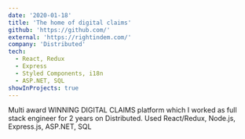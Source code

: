 ```yaml
---
date: '2020-01-18'
title: 'The home of digital claims'
github: 'https://github.com/'
external: 'https://rightindem.com/'
company: 'Distributed'
tech:
  - React, Redux
  - Express
  - Styled Components, i18n
  - ASP.NET, SQL
showInProjects: true
---
```


Multi award WINNING DIGITAL CLAIMS platform which I worked as full stack engineer for 2 years on Distributed.
Used React/Redux, Node.js, Express.js, ASP.NET, SQL
